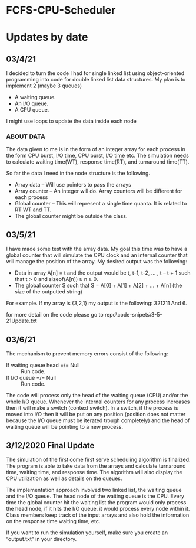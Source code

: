 # FCFS-CPU-Scheduler
<h1>Updates by date</h1> 
<h2>03/4/21</h2>
<p>I decided to turn the code I had for single linked list using object-oriented programming
into code for double linked list data structures. My plan is to implement 2 (maybe 3 queues)</p>
<ul>
	<li>A waiting queue.</li>
	<li>An I/O queue.</li>
	<li>A CPU queue.</li>
</ul>
<p>I might use loops to update the data inside each node</p>
<h3>ABOUT DATA</h3>
<p>The data given to me is in the form of an integer array for each process in the form CPU burst, I/O time, CPU burst, I/O time etc. The simulation needs to calculate waiting time(WT), response time(RT), and turnaround time(TT).</p>
<p>So far the data I need in the node structure is the following.</p>
<ul>
	<li>Array data – Will use pointers to pass the arrays</li>
	<li>Array counter – An integer will do. Array counters will be different for each process</li>
	<li>Global counter – This will represent a single time quanta. It is related to RT WT and TT.</li>
	<li>The global counter might be outside the class.</li>
</ul>
<h2>03/5/21</h2>
<p>I have made some test with the array data. My goal this time was to have a global counter that will simulate the CPU clock
and an internal counter that will manage the position of the array. My desired output was the following:</p>
<ul>
<li>Data in array A[n] = t and the output would be t, t-1, t-2, … , t – t + 1 such that t > 0 and sizeof(A[n]) ≥ n ≥ 0.</li> 
<li>The global counter S such that S = A[0] + A[1] + A[2] + … + A[n] (the size of the outputted string)</li>
</ul>
<p> For example. If my array is {3,2,1} my output is the following: 321211 And 6.<br>
<p>for more detail on the code please go to repo\code-snipets\3-5-21Update.txt</p>

<h2>03/6/21</h2>
<p>The mechanism to prevent memory errors consist of the following:</p>
<dl>
<dt>If waiting queue head =/= Null</dt>
<dd>Run code.</dd>
<dt>If I/O queue =/= Null</dt>
<dd>Run code.</dd>
</dl>
<p>The code will process only the head of the waiting queue (CPU) and/or the whole I/O queue.
Whenever the internal counters for any process increases then it will make a switch (context switch). In a switch, if the process is moved into I/O then it will be put on any position (position does not matter because the I/O queue must be iterated trough completely) and the head of waiting queue will be pointing to a new process.</p>
 
<h2>3/12/2020 Final Update</h2>
<p>The simulation of the first come first serve scheduling algorithm is finalized. The program is able to take data from the arrays and calculate turnaround time, waiting time, and response time. The algorithm will also display the CPU utilization as well as details on the queues.</p> 

<p>The implementation approach involved two linked list, the waiting queue and the I/O queue. The head node of the waiting queue is the CPU. Every time the global counter hit the waiting list the program would only process the head node, if it hits the I/O queue, it would process every node within it. Class members keep track of the input arrays and also hold the information on the response time waiting time, etc.</p> 

<p>If you want to run the simulation yourself, make sure you create an “output.txt” in your directory. </p>

